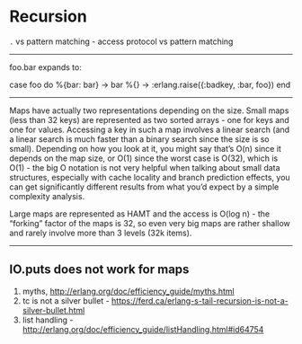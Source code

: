 # Recursion

`.` vs pattern matching - access protocol vs pattern matching

---

foo.bar expands to:

case foo do
  %{bar: bar} -> bar
  %{} -> :erlang.raise({:badkey, :bar, foo})
end

---

Maps have actually two representations depending on the size. Small maps (less than 32 keys) are represented as two sorted arrays - one for keys and one for values. Accessing a key in such a map involves a linear search (and a linear search is much faster than a binary search since the size is so small). Depending on how you look at it, you might say that’s O(n) since it depends on the map size, or O(1) since the worst case is O(32), which is O(1) - the big O notation is not very helpful when talking about small data structures, especially with cache locality and branch prediction effects, you can get significantly different results from what you’d expect by a simple complexity analysis.

Large maps are represented as HAMT and the access is O(log n) - the “forking” factor of the maps is 32, so even very big maps are rather shallow and rarely involve more than 3 levels (32k items).

---

## IO.puts does not work for maps

1. myths, http://erlang.org/doc/efficiency_guide/myths.html
2. tc is not a silver bullet - https://ferd.ca/erlang-s-tail-recursion-is-not-a-silver-bullet.html
3. list handling - http://erlang.org/doc/efficiency_guide/listHandling.html#id64754
